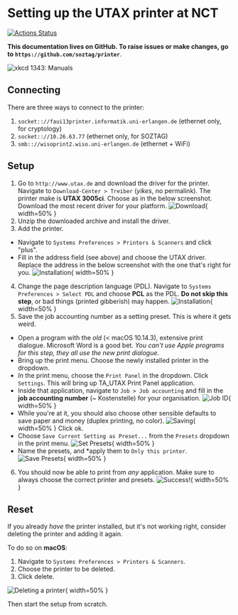 # Setting up the UTAX printer at NCT

[![Actions Status](https://wdp9fww0r9.execute-api.us-west-2.amazonaws.com/production/badge/soztag/printer)](https://github.com/soztag/printer/actions)

**This documentation lives on GitHub.
To raise issues or make changes, go to `https://github.com/soztag/printer`**.

![xkcd 1343: *Manuals*](https://imgs.xkcd.com/comics/manuals.png)


## Connecting

There are three ways to connect to the printer:

1. `socket:://faui13printer.informatik.uni-erlangen.de` (ethernet only, for cryptology)
2. `socket:://10.26.63.77` (ethernet only, for SOZTAG)
3. `smb:://wisoprint2.wiso.uni-erlangen.de` (ethernet + WiFi)


## Setup

1. Go to `http://www.utax.de` and download the driver for the printer.
  Navigate to `Download-Center > Treiber` (*yikes*, no permalink).
  The printer make is **UTAX 3005ci**.
  Choose as in the below screenshot.
  Download the most recent driver for your platform.
  ![Download](https://github.com/soztag/printer/blob/master/download.png?raw=true){ width=50% }
2. Unzip the downloaded archive and install the driver.
3. Add the printer.
  - Navigate to `Systems Preferences > Printers & Scanners` and click "plus".
  - Fill in the address field (see above) and choose the UTAX driver.
    Replace the address in the below screenshot with the one that's right for you.
    ![Installation](https://github.com/soztag/printer/blob/master/installation.png?raw=true){ width=50% }
4. Change the page description language (PDL).
  Navigate to `Systems Preferences > Select PDL` and choose **PCL** as the PDL.
  **Do not skip this step**, or bad things (printed gibberish) may happen.
  ![Installation](https://github.com/soztag/printer/blob/master/pdl.png?raw=true){ width=50% }
5. Save the job accounting number as a setting preset.
  This is where it gets weird.
  - Open a program with the *old* (< macOS 10.14.3), extensive print dialogue.
    Microsoft Word is a good bet.
    *You can't use Apple programs for this step, they all use the new print dialogue*.
  - Bring up the print menu. 
    Choose the newly installed printer in the dropdown.
  - *In* the print menu, choose the `Print Panel` in the dropdown.
    Click `Settings`.
    This will bring up TA_UTAX Print Panel application.
  - Inside that application, navigate to `Job > Job accounting` and fill in the **job accounting number** (~ Kostenstelle) for your organisation.
    ![Job ID](https://github.com/soztag/printer/blob/master/job_id.png?raw=true){ width=50% }
  - While you're at it, you should also choose other sensible defaults to save paper and money (duplex printing, no color).
    ![Saving](https://github.com/soztag/printer/blob/master/saving.png?raw=true){ width=50% }
    Click ok.
  - Choose `Save Current Setting as Preset...` from the `Presets` dropdown in the print menu.
    ![Set Presets](https://github.com/soztag/printer/blob/master/set_presets.png?raw=true){ width=50% }
  - Name the presets, and *apply them to `Only this printer`.
    ![Save Presets](https://github.com/soztag/printer/blob/master/save_presets.png?raw=true){ width=50% }
6. You should now be able to print from *any* application.
  Make sure to always choose the correct printer and presets.
  ![Success!](https://github.com/soztag/printer/blob/master/success.png?raw=true){ width=50% }


## Reset

If you already *have* the printer installed, but it's not working right, consider deleting the printer and adding it again.

To do so on **macOS**:

1. Navigate to `Systems Preferences > Printers & Scanners`.
2. Choose the printer to be deleted.
3. Click delete.

![Deleting a printer](https://github.com/soztag/printer/blob/master/deletion.png?raw=true){ width=50% }

Then start the setup from scratch.
